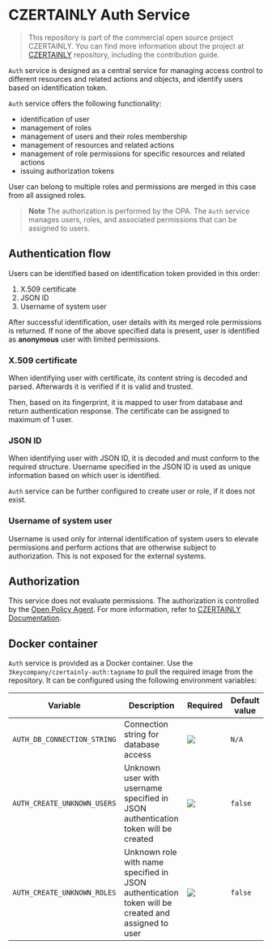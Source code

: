 # CZERTAINLY Auth Service

> This repository is part of the commercial open source project CZERTAINLY. You can find more information about the project at [CZERTAINLY](https://github.com/3KeyCompany/CZERTAINLY) repository, including the contribution guide.

`Auth` service is designed as a central service for managing access control to different resources and related actions and objects, and identify users based on identification token.

`Auth` service offers the following functionality:
- identification of user
- management of roles
- management of users and their roles membership
- management of resources and related actions
- management of role permissions for specific resources and related actions
- issuing authorization tokens

User can belong to multiple roles and permissions are merged in this case from all assigned roles.

> **Note**
> The authorization is performed by the OPA. The `Auth` service manages users, roles, and associated permissions that can be assigned to users.

## Authentication flow

Users can be identified based on identification token provided in this order:
1. X.509 certificate   
2. JSON ID
3. Username of system user

After successful identification, user details with its merged role permissions is returned. If none of the above specified data is present, user is identified as **anonymous** user with limited permissions.

### X.509 certificate

When identifying user with certificate, its content string is decoded and parsed.
Afterwards it is verified if it is valid and trusted.

Then, based on its fingerprint, it is mapped to user from database and return authentication response.
The certificate can be assigned to maximum of 1 user. 

### JSON ID

When identifying user with JSON ID, it is decoded and must conform to the required structure.
Username specified in the JSON ID is used as unique information based on which user is identified.

`Auth` service can be further configured to create user or role, if it does not exist.

### Username of system user

Username is used only for internal identification of system users to elevate permissions and perform actions that are otherwise subject to authorization. This is not exposed for the external systems.

## Authorization

This service does not evaluate permissions.
The authorization is controlled by the [Open Policy Agent](https://www.openpolicyagent.org/). For more information, refer to [CZERTAINLY Documentation](https://docs.czertainly.com/docs/certificate-key/concept-design/architecture/access-control/overview).

## Docker container

`Auth` service is provided as a Docker container. Use the `3keycompany/czertainly-auth:tagname` to pull the required image from the repository. It can be configured using the following environment variables:

| Variable                    | Description                                                                                        | Required                                           | Default value |
|-----------------------------|----------------------------------------------------------------------------------------------------|----------------------------------------------------|---------------|
| `AUTH_DB_CONNECTION_STRING` | Connection string for database access                                                              | ![](https://img.shields.io/badge/-YES-success.svg) | `N/A`         |
| `AUTH_CREATE_UNKNOWN_USERS` | Unknown user with username specified in JSON authentication token will be created                  | ![](https://img.shields.io/badge/-NO-red.svg)      | `false`       |
| `AUTH_CREATE_UNKNOWN_ROLES` | Unknown role with name specified in JSON authentication token will be created and assigned to user | ![](https://img.shields.io/badge/-NO-red.svg)      | `false`       |
